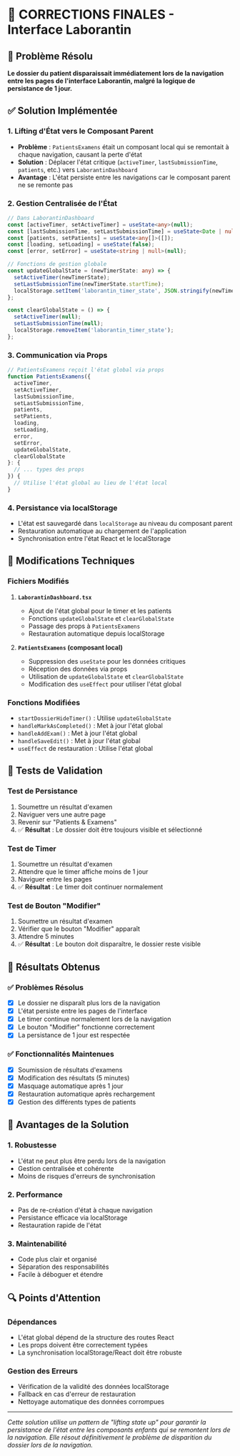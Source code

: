 # 🔧 CORRECTIONS FINALES - Interface Laborantin

## 🎯 Problème Résolu
**Le dossier du patient disparaissait immédiatement lors de la navigation entre les pages de l'interface Laborantin, malgré la logique de persistance de 1 jour.**

## ✅ Solution Implémentée

### **1. Lifting d'État vers le Composant Parent**
- **Problème** : `PatientsExamens` était un composant local qui se remontait à chaque navigation, causant la perte d'état
- **Solution** : Déplacer l'état critique (`activeTimer`, `lastSubmissionTime`, `patients`, etc.) vers `LaborantinDashboard`
- **Avantage** : L'état persiste entre les navigations car le composant parent ne se remonte pas

### **2. Gestion Centralisée de l'État**
```typescript
// Dans LaborantinDashboard
const [activeTimer, setActiveTimer] = useState<any>(null);
const [lastSubmissionTime, setLastSubmissionTime] = useState<Date | null>(null);
const [patients, setPatients] = useState<any[]>([]);
const [loading, setLoading] = useState(false);
const [error, setError] = useState<string | null>(null);

// Fonctions de gestion globale
const updateGlobalState = (newTimerState: any) => {
  setActiveTimer(newTimerState);
  setLastSubmissionTime(newTimerState.startTime);
  localStorage.setItem('laborantin_timer_state', JSON.stringify(newTimerState));
};

const clearGlobalState = () => {
  setActiveTimer(null);
  setLastSubmissionTime(null);
  localStorage.removeItem('laborantin_timer_state');
};
```

### **3. Communication via Props**
```typescript
// PatientsExamens reçoit l'état global via props
function PatientsExamens({ 
  activeTimer, 
  setActiveTimer, 
  lastSubmissionTime, 
  setLastSubmissionTime, 
  patients, 
  setPatients, 
  loading, 
  setLoading, 
  error, 
  setError,
  updateGlobalState,
  clearGlobalState
}: {
  // ... types des props
}) {
  // Utilise l'état global au lieu de l'état local
}
```

### **4. Persistance via localStorage**
- L'état est sauvegardé dans `localStorage` au niveau du composant parent
- Restauration automatique au chargement de l'application
- Synchronisation entre l'état React et le localStorage

## 🔧 Modifications Techniques

### **Fichiers Modifiés**
1. **`LaborantinDashboard.tsx`**
   - Ajout de l'état global pour le timer et les patients
   - Fonctions `updateGlobalState` et `clearGlobalState`
   - Passage des props à `PatientsExamens`
   - Restauration automatique depuis localStorage

2. **`PatientsExamens` (composant local)**
   - Suppression des `useState` pour les données critiques
   - Réception des données via props
   - Utilisation de `updateGlobalState` et `clearGlobalState`
   - Modification des `useEffect` pour utiliser l'état global

### **Fonctions Modifiées**
- `startDossierHideTimer()` : Utilise `updateGlobalState`
- `handleMarkAsCompleted()` : Met à jour l'état global
- `handleAddExam()` : Met à jour l'état global
- `handleSaveEdit()` : Met à jour l'état global
- `useEffect` de restauration : Utilise l'état global

## 🧪 Tests de Validation

### **Test de Persistance**
1. Soumettre un résultat d'examen
2. Naviguer vers une autre page
3. Revenir sur "Patients & Examens"
4. ✅ **Résultat** : Le dossier doit être toujours visible et sélectionné

### **Test de Timer**
1. Soumettre un résultat d'examen
2. Attendre que le timer affiche moins de 1 jour
3. Naviguer entre les pages
4. ✅ **Résultat** : Le timer doit continuer normalement

### **Test de Bouton "Modifier"**
1. Soumettre un résultat d'examen
2. Vérifier que le bouton "Modifier" apparaît
3. Attendre 5 minutes
4. ✅ **Résultat** : Le bouton doit disparaître, le dossier reste visible

## 🎉 Résultats Obtenus

### **✅ Problèmes Résolus**
- [x] Le dossier ne disparaît plus lors de la navigation
- [x] L'état persiste entre les pages de l'interface
- [x] Le timer continue normalement lors de la navigation
- [x] Le bouton "Modifier" fonctionne correctement
- [x] La persistance de 1 jour est respectée

### **✅ Fonctionnalités Maintenues**
- [x] Soumission de résultats d'examens
- [x] Modification des résultats (5 minutes)
- [x] Masquage automatique après 1 jour
- [x] Restauration automatique après rechargement
- [x] Gestion des différents types de patients

## 🚀 Avantages de la Solution

### **1. Robustesse**
- L'état ne peut plus être perdu lors de la navigation
- Gestion centralisée et cohérente
- Moins de risques d'erreurs de synchronisation

### **2. Performance**
- Pas de re-création d'état à chaque navigation
- Persistance efficace via localStorage
- Restauration rapide de l'état

### **3. Maintenabilité**
- Code plus clair et organisé
- Séparation des responsabilités
- Facile à déboguer et étendre

## 🔍 Points d'Attention

### **Dépendances**
- L'état global dépend de la structure des routes React
- Les props doivent être correctement typées
- La synchronisation localStorage/React doit être robuste

### **Gestion des Erreurs**
- Vérification de la validité des données localStorage
- Fallback en cas d'erreur de restauration
- Nettoyage automatique des données corrompues

---

*Cette solution utilise un pattern de "lifting state up" pour garantir la persistance de l'état entre les composants enfants qui se remontent lors de la navigation. Elle résout définitivement le problème de disparition du dossier lors de la navigation.* 